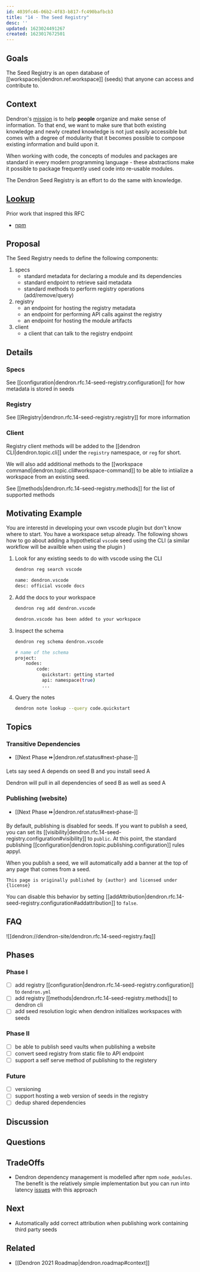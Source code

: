 ```yaml
---
id: 4039fc46-06b2-4f83-b817-fc490bafbcb3
title: "14 - The Seed Registry"
desc: ''
updated: 1623024491267
created: 1623017672501
---
```


## Goals

The Seed Registry is an open database of [[workspaces|dendron.ref.workspace]] (seeds) that anyone can access and contribute to. 

## Context

Dendron's [mission](https://handbook.dendron.so/notes/8989a93d-8dde-4a51-bb8d-2aad761c93a1.html) is to help **people** organize and make sense of information. To that end, we want to make sure that both existing knowledge and newly created knowledge is not just easily accessible but comes with a degree of modularity that it becomes possible to compose existing information and build upon it. 

When working with code, the concepts of modules and packages are standard in every modern programming language - these abstractions make it possible to package frequently used code into re-usable modules. 

The Dendron Seed Registry is an effort to do the same with knowledge.

## [Lookup](https://handbook.dendron.so/notes/b89ba854-72fb-4ebc-a8a0-55960b89e9dc.html#lookup)
Prior work that inspred this RFC
- [npm](https://docs.npmjs.com/about-npm)

## Proposal

The Seed Registry needs to define the following components:
1. specs
    - standard metadata for declaring a module and its dependencies
    - standard endpoint to retrieve said metadata
    - standard methods to perform registry operations (add/remove/query)
2. registry
    - an endpoint for hosting the registry metadata
    - an endpoint for performing API calls against the registry
    - an endpoint for hosting the module artifacts
3. client
    - a client that can talk to the registry endpoint


## Details

### Specs

See [[configuration|dendron.rfc.14-seed-registry.configuration]] for how metadata is stored in seeds

### Registry
See [[Registry|dendron.rfc.14-seed-registry.registry]] for more information

### Client
Registry client methods will be added to the [[dendron CLI|dendron.topic.cli]] under the `registry` namespace, or `reg` for short. 

We will also add additional methods to the [[workspace command|dendron.topic.cli#workspace-command]] to be able to intiialize a workspace from an existing seed.

See [[methods|dendron.rfc.14-seed-registry.methods]] for the list of supported methods

## Motivating Example

You are interestd in developing your own vscode plugin but don't know where to start. You have a workspace setup already. The following shows how to go about adding a hypothetical `vscode` seed using the CLI (a similar workflow will be availble when using the plugin )

1. Look for any existing seeds to do with vscode using the CLI
    ```sh
    dendron reg search vscode

    name: dendron.vscode
    desc: official vscode docs
    ```
1. Add the docs to your workspace
    ```sh
    dendron reg add dendron.vscode

    dendron.vscode has been added to your workspace
    ```
1. Inspect the schema
    ```sh
    dendron reg schema dendron.vscode

    # name of the schema 
    project:
        nodes:
            code: 
              quickstart: getting started
              api: namespace(true)
              ...
    ```
1. Query the notes
    ```sh
    dendron note lookup --query code.quickstart
    ```


## Topics

### Transitive Dependencies
- [[Next Phase ⏩|dendron.ref.status#next-phase-]]

Lets say seed A depends on seed B and you install seed A

Dendron will pull in all dependencies of seed B as well as seed A

### Publishing (website)
- [[Next Phase ⏩|dendron.ref.status#next-phase-]]

By default, publishing is disabled for seeds. If you want to publish a seed, you can set its [[visibility|dendron.rfc.14-seed-registry.configuration#visibility]] to `public`. At this point, the standard publishing [[configuration|dendron.topic.publishing.configuration]] rules appyl.

When you publish a seed, we will automatically add a banner at the top of any page that comes from a seed.

```
This page is originally published by {author} and licensed under {license}
```

You can disable this behavior by setting [[addAttribution|dendron.rfc.14-seed-registry.configuration#addattribution]] to `false`.


## FAQ
![[dendron://dendron-site/dendron.rfc.14-seed-registry.faq]]

## Phases

### Phase I
- [ ] add registry [[configuration|dendron.rfc.14-seed-registry.configuration]] to `dendron.yml`
- [ ] add registry [[methods|dendron.rfc.14-seed-registry.methods]] to dendron cli
- [ ] add seed resolution logic when dendron initializes workspaces with seeds

### Phase II
- [ ] be able to publish seed vaults when publishing a website
- [ ] convert seed registry from static file to API endpoint
- [ ] support a self serve method of publishing to the registery

### Future
- [ ] versioning
- [ ] support hosting a web version of seeds in the registry
- [ ] dedup shared dependencies

## Discussion

## Questions

## TradeOffs
- Dendron dependency management is modelled after npm `node_modules`. The benefit is the relatively simple implementation but you can run into latency [issues](https://next.yarnpkg.com/features/pnp) with this approach

## Next
- Automatically add correct attribution when publishing work containing third party seeds

## Related
- [[Dendron 2021 Roadmap|dendron.roadmap#context]]

